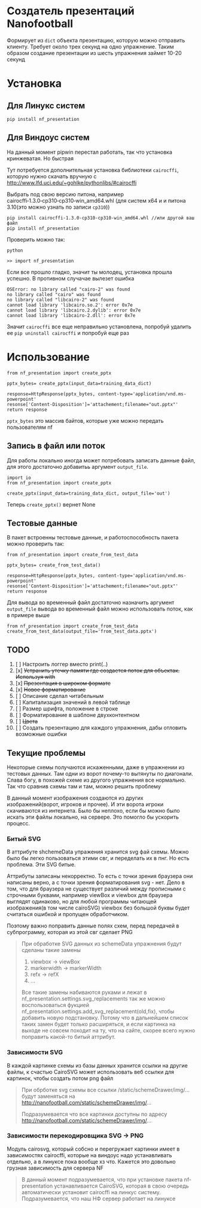 # Создатель презентаций Nanofootball

Формирует из `dict` объекта презентацию, которую можно отправить клиенту. Требует около трех секунд на одно упражнение. Таким образом создание презентации из шесть упражнения займет 10-20 секунд

# Установка

## Для Линукс систем

    pip install nf_presentation

## Для Виндоус систем

На данный момент pipwin перестал работать, так что установка кринжеватая. Но быстрая

Тут потребуется дополнительная установка библиотеки `cairocffi`, которую нужно скачать вручную с http://www.lfd.uci.edu/~gohlke/pythonlibs/#cairocffi

Выбрать под свою версию питона, например cairocffi‑1.3.0‑cp310‑cp310‑win_amd64.whl (для систем х64 и и питона 3.10(это можно узнать по записи `cp310`)) 

    pip install cairocffi‑1.3.0‑cp310‑cp310‑win_amd64.whl //или другой ваш файл
    pip install nf_presentation

Проверить можно так:

    python 

    >> import nf_presentation

Если все прошло гладко, значит ты молодец, установка прошла успешно. В противном случачае вылезет ошибка

    OSError: no library called "cairo-2" was found
    no library called "cairo" was found
    no library called "libcairo-2" was found
    cannot load library 'libcairo.so.2': error 0x7e
    cannot load library 'libcairo.2.dylib': error 0x7e
    cannot load library 'libcairo-2.dll': error 0x7e

Значит `cairocffi` все еще неправильно установлена, попробуй удалить ее `pip uninstall cairocffi` и попробуй еще раз

# Использование

    from nf_presentation import create_pptx

    pptx_bytes= create_pptx(input_data=training_data_dict)

    response=HttpResponse(pptx_bytes, content-type='application/vnd.ms-powerpoint'
    resonse['Content-Disposition']='attachement;filename="out.pptx"'
    return response

`pptx_bytes` это массив байтов, которые уже можно передать пользователям nf

## Запись в файл или поток

Для работы локально иногда может потребовать записать данные файл, для этого достаточно добавитьь аргумент `output_file`.

    import io
    from nf_presentation import create_pptx

    create_pptx(input_data=training_data_dict, output_file='out')

Теперь `create_pptx()` вернет None

## Тестовые данные

В пакет встроенны тестовые данные, и работоспособность пакета можно проверить так:

    from nf_presentation import create_from_test_data

    pptx_bytes= create_from_test_data()

    response=HttpResponse(pptx_bytes, content-type='application/vnd.ms-powerpoint'
    resonse['Content-Disposition']='attachement;filename="out.pptx"'
    return response

Для вывода во временный файл достаточно назначить аргумент `output_file` вывода во временный файл можно использовать поток, как в примере выше

    from nf_presentation import create_from_test_data
    create_from_test_data(output_file='from_test_data.pptx')


## TODO

1. [ ] Настроить логгер вместо print(..)
1. [x] ~~Устранить утечку памяти где создается поток для объектак. Используя with~~
2. [x] ~~Презентация в широком формате~~
3. [x] ~~Новое форматирование~~
4. [ ] Описание сделал читабельным
5. [ ] Капитализация значений в левой таблице
6. [ ] Размер шрифта, положение в строке
7. [ ] Форматирование в шаблоне двухконтентном
8. [ ] ~~Цвета~~
9. [ ] Cоздать презентацию для каждого упражнения, дабы отловить возможные ошибки

## Текущие проблемы

Некоторые схемы получаются искаженными, даже в упражнении из тестовых данных. Там одни из ворот почему-то вытянуты по диагонали. Слава богу, в похожей схеме из другого упражнения все нормально. Так что сравнив схемы там и там, можно решить проблему

В данный момент изображения создаются из других изображений(ворот, игроков и прочее). И эти ворота игроки скачиваются из интернета. Было бы неплохо, если бы можно было искать эти файлы локально, на сервере. Это помогло бы ускорить процесс. 

### Битый SVG

В аттрибуте shchemeData упражения хранится svg фай схемы. Можно было бы легко пользоваться этими свг, и переделать их в пнг. Но есть проблема. Эти SVG битые. 

Аттрибуты записаны некорректно. То есть с точки зрения браузера они написаны верно, а с точки зрения форматирования svg - нет. Дело в том, что для браузера не существует различий между прописными с строчными буквами, например viewBox и viewbox для браузера выглядят одинаково, но для любой программы читающей изображения(в том числе cairoSVG) viewbox без большой буквы будет считаться ошибкой и пропущен обработчиком.

Поэтому важно поправить данные полях схем, перед передачей в субпрограмму, которая из этой свг сделает PNG
> При обработке SVG данных из schemeData упражнения будут сделаны такие замены
> 1. viewbox -> viewBox
> 2. markerwidth -> markerWidth
> 3. refx -> refX
> 4. ...
> 
> Все такие замены набиваются руками и лежат в nf_presentation.settings.svg_replacements
> так же можно воспользоваться фукцией nf_presentation.settings.add_svg_replacement(old,fix), чтобы добавить новую подстановку. Потому что в дальнейшем список таких замен будет только расширяться, и если картинка на выходе не совсем походит на ту, что на сайте, скорее всего нужно поправить какой-то битый аттрибут.



### Зависимости SVG

В каждой картинке схемы из базы данных хранится ссылки на другие файлы, к счастью CairoSVG может использовать веб ссылки для картинок, чтобы создать потом png файл

> При обрботке svg схемы все ссылки /static/schemeDrawer/img/... будут заменяться на http://nanofootball.com/static/schemeDrawer/img/...
> 
> Подразумевается что все картинки доступны по адресу http://nanofootball.com/static/schemeDrawer/img/...

### Зависимости перекодировщика SVG -> PNG 

Модуль cairosvg, который собсно и перегружает картинки имеет в зависимостях cairocffi, которые на виндоус надо устанавливать отдельно, а в линуксе пока вообще хз что. Кажется это довольно грузная зависимость для сервера NF

> В данный момент подразумевается, что при установке пакета nf-presentation устанавливается CairoSVG, которая в свою очередь автоматически установит cairocffi на линкус систему. Подразумевается, что наш НФ сервер работает на линуксе